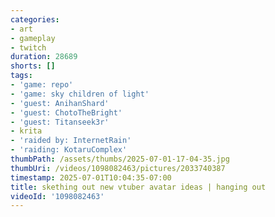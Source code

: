 ```yaml
---
categories:
- art
- gameplay
- twitch
duration: 28689
shorts: []
tags:
- 'game: repo'
- 'game: sky children of light'
- 'guest: AnihanShard'
- 'guest: ChotoTheBright'
- 'guest: Titanseek3r'
- krita
- 'raided by: InternetRain'
- 'raiding: KotaruComplex'
thumbPath: /assets/thumbs/2025-07-01-17-04-35.jpg
thumbUri: /videos/1098082463/pictures/2033740387
timestamp: 2025-07-01T10:04:35-07:00
title: skething out new vtuber avatar ideas | hanging out
videoId: '1098082463'
---
```

